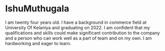 # IshuMuthugala
I am twenty four years old. I have a background in commerce field at University Of Kelaniya and graduating on 2022. I am confident that my qualifications and skills could make significant contribution to the company and a person who can work well as a part of team and on my own. I am hardworking and eager to learn.
